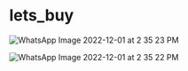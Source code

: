 # lets_buy
 
![WhatsApp Image 2022-12-01 at 2 35 23 PM](https://user-images.githubusercontent.com/73897614/205299419-43a69435-cf2e-4d31-9632-ea7b956108df.jpeg)

![WhatsApp Image 2022-12-01 at 2 35 22 PM](https://user-images.githubusercontent.com/73897614/205299388-edc87b83-ac69-4c47-9e76-dd735885d2d3.jpeg)

